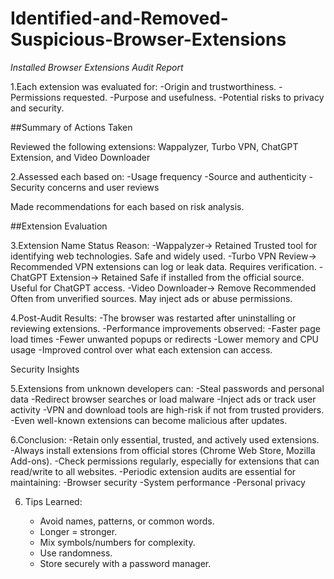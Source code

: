 # Identified-and-Removed-Suspicious-Browser-Extensions

*Installed Browser Extensions Audit Report*

1.Each extension was evaluated for:
-Origin and trustworthiness.
-Permissions requested.
-Purpose and usefulness.
-Potential risks to privacy and security.

##Summary of Actions Taken

Reviewed the following extensions:
Wappalyzer, Turbo VPN, ChatGPT Extension, and Video Downloader

2.Assessed each based on:
 -Usage frequency
 -Source and authenticity
 -Security concerns and user reviews


Made recommendations for each based on risk analysis.

##Extension Evaluation

3.Extension Name	Status	Reason:
 -Wappalyzer-> Retained	Trusted tool for identifying web technologies. Safe and widely used.
 -Turbo VPN Review-> Recommended	VPN extensions can log or leak data. Requires verification.
 -ChatGPT Extension-> Retained	Safe if installed from the official source. Useful for ChatGPT access.
 -Video Downloader-> Remove Recommended	Often from unverified sources. May inject ads or abuse permissions.


4.Post-Audit Results:
 -The browser was restarted after uninstalling or reviewing extensions.
 -Performance improvements observed:
 -Faster page load times
 -Fewer unwanted popups or redirects
 -Lower memory and CPU usage
 -Improved control over what each extension can access.

Security Insights

5.Extensions from unknown developers can:
 -Steal passwords and personal data
 -Redirect browser searches or load malware
 -Inject ads or track user activity
 -VPN and download tools are high-risk if not from trusted providers.
 -Even well-known extensions can become malicious after updates.


6.Conclusion:
 -Retain only essential, trusted, and actively used extensions.
 -Always install extensions from official stores (Chrome Web Store, Mozilla Add-ons).
 -Check permissions regularly, especially for extensions that can read/write to all websites.
 -Periodic extension audits are essential for maintaining:
 -Browser security
 -System performance
 -Personal privacy



  6. Tips Learned:

      - Avoid names, patterns, or common words.
      - Longer = stronger.
      - Mix symbols/numbers for complexity.
      - Use randomness.
      - Store securely with a password manager.
 
